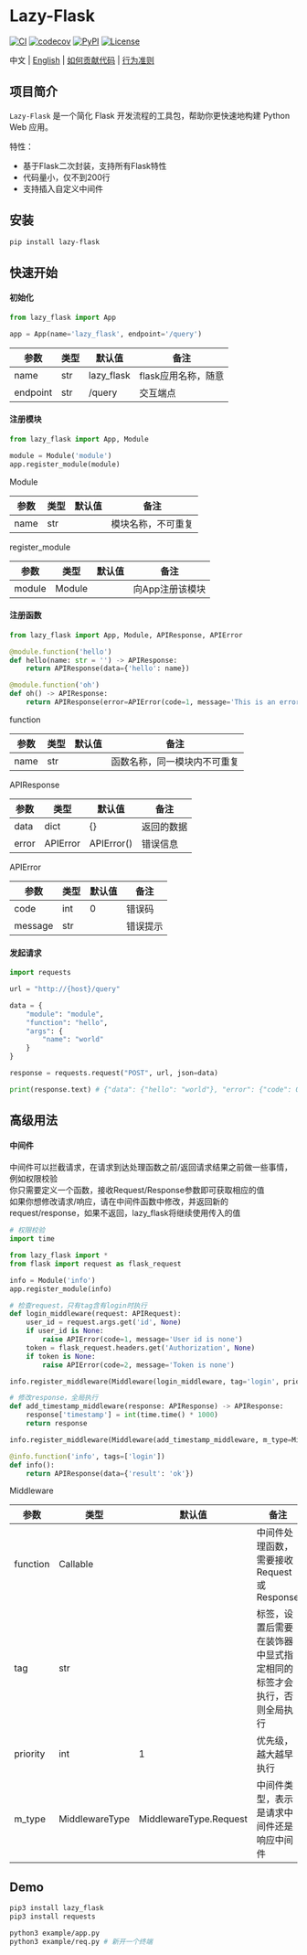 # Lazy-Flask

[![CI](https://github.com/wrl96/lazy_flask/actions/workflows/ci.yml/badge.svg)](https://github.com/wrl96/lazy_flask/actions/workflows/ci.yml)
[![codecov](https://codecov.io/gh/wrl96/lazy_flask/branch/master/graph/badge.svg)](https://codecov.io/gh/wrl96/lazy_flask)
[![PyPI](https://img.shields.io/pypi/v/lazy_flask.svg)](https://pypi.org/project/lazy_flask/)
[![License](https://img.shields.io/github/license/wrl96/lazy_flask.svg)](../LICENSE)

中文 | [English](../README.md) | [如何贡献代码](./CONTRIBUTING_zh.md) | [行为准则](./CODE_OF_CONDUCT_zh.md)

## 项目简介

`Lazy-Flask` 是一个简化 Flask 开发流程的工具包，帮助你更快速地构建 Python Web 应用。

特性：

- 基于Flask二次封装，支持所有Flask特性
- 代码量小，仅不到200行
- 支持插入自定义中间件

## 安装

```bash
pip install lazy-flask
```

## 快速开始

#### 初始化
```python
from lazy_flask import App

app = App(name='lazy_flask', endpoint='/query')
```
|参数|类型|默认值|备注|
|---|---|---|---|
|name|str|lazy_flask|flask应用名称，随意|
|endpoint|str|/query|交互端点|

#### 注册模块
```python
from lazy_flask import App, Module

module = Module('module')
app.register_module(module)
```
Module

|参数|类型|默认值|备注|
|---|---|---|---|
|name|str| |模块名称，不可重复|

register_module

|参数|类型|默认值|备注|
|---|---|---|---|
|module|Module| |向App注册该模块|

#### 注册函数
```python
from lazy_flask import App, Module, APIResponse, APIError

@module.function('hello')
def hello(name: str = '') -> APIResponse:
    return APIResponse(data={'hello': name})

@module.function('oh')
def oh() -> APIResponse:
    return APIResponse(error=APIError(code=1, message='This is an error.'))
```
function

|参数|类型|默认值|备注|
|---|---|---|---|
|name|str| |函数名称，同一模块内不可重复|

APIResponse

|参数|类型| 默认值        |备注|
|---|---|------------|---|
|data|dict| {}         |返回的数据|
|error|APIError| APIError() |错误信息|

APIError

| 参数      |类型|默认值|备注|
|---------|---|---|---|
| code    |int|0|错误码|
| message |str| |错误提示|

#### 发起请求

```python
import requests

url = "http://{host}/query"

data = {
    "module": "module", 
    "function": "hello", 
    "args": {
        "name": "world"
    }
}

response = requests.request("POST", url, json=data)

print(response.text) # {"data": {"hello": "world"}, "error": {"code": 0, "msg": ""}}
```

## 高级用法

#### 中间件

中间件可以拦截请求，在请求到达处理函数之前/返回请求结果之前做一些事情，例如权限校验<br>
你只需要定义一个函数，接收Request/Response参数即可获取相应的值<br>
如果你想修改请求/响应，请在中间件函数中修改，并返回新的request/response，如果不返回，lazy_flask将继续使用传入的值

```python
# 权限校验
import time

from lazy_flask import *
from flask import request as flask_request

info = Module('info')
app.register_module(info)

# 检查request，只有tag含有login时执行
def login_middleware(request: APIRequest):
    user_id = request.args.get('id', None)
    if user_id is None:
        raise APIError(code=1, message='User id is none')
    token = flask_request.headers.get('Authorization', None)
    if token is None:
        raise APIError(code=2, message='Token is none')

info.register_middleware(Middleware(login_middleware, tag='login', priority=1, m_type=MiddlewareType.Request))

# 修改response，全局执行
def add_timestamp_middleware(response: APIResponse) -> APIResponse:
    response['timestamp'] = int(time.time() * 1000)
    return response

info.register_middleware(Middleware(add_timestamp_middleware, m_type=MiddlewareType.Response))

@info.function('info', tags=['login'])
def info():
    return APIResponse(data={'result': 'ok'})
```

Middleware

| 参数       |类型|默认值|备注|
|----------|---|---|---|
| function |Callable| |中间件处理函数，需要接收Request或Response|
| tag      |str| |标签，设置后需要在装饰器中显式指定相同的标签才会执行，否则全局执行|
| priority |int|1|优先级，越大越早执行|
| m_type   |MiddlewareType|MiddlewareType.Request|中间件类型，表示是请求中间件还是响应中间件|

## Demo

```bash
pip3 install lazy_flask
pip3 install requests

python3 example/app.py
python3 example/req.py # 新开一个终端
```